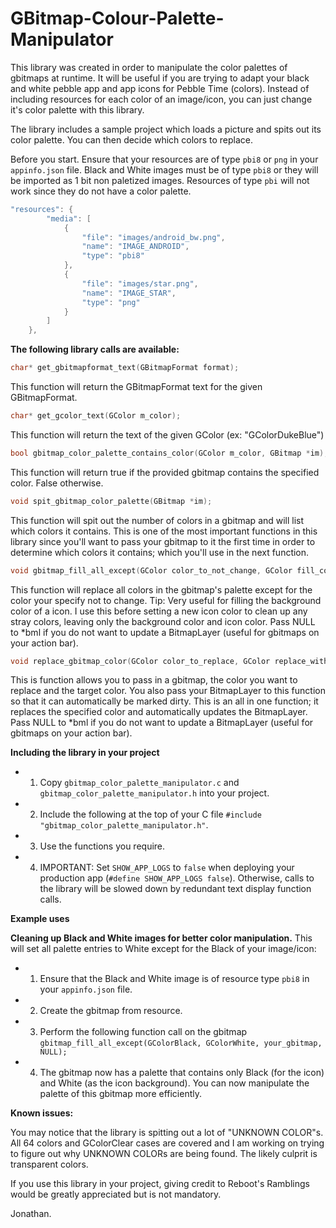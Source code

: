 # GBitmap-Colour-Palette-Manipulator

This library was created in order to manipulate the color palettes of gbitmaps at runtime. It will be useful if you are trying to adapt your black and white pebble app and app icons for Pebble Time (colors). Instead of including resources for each color of an image/icon, you can just change it's color palette with this library.

The library includes a sample project which loads a picture and spits out its color palette. You can then decide which colors to replace. 

Before you start. Ensure that your resources are of type ```pbi8``` or ```png``` in your ```appinfo.json``` file. Black and White images must be of type ```pbi8``` or they will be imported as 1 bit non paletized images. Resources of type ```pbi``` will not work since they do not have a color palette.

```c
"resources": {
        "media": [
            {
                "file": "images/android_bw.png",
                "name": "IMAGE_ANDROID",
                "type": "pbi8"
            },
            {
                "file": "images/star.png",
                "name": "IMAGE_STAR",
                "type": "png"
            }
        ]
    },
  ```

**The following library calls are available:**
```c
char* get_gbitmapformat_text(GBitmapFormat format);
```
This function will return the GBitmapFormat text for the given GBitmapFormat.

```c
char* get_gcolor_text(GColor m_color);
```
This function will return the text of the given GColor (ex: "GColorDukeBlue")

```c
bool gbitmap_color_palette_contains_color(GColor m_color, GBitmap *im);
```
This function will return true if the provided gbitmap contains the specified color. False otherwise. 

```c
void spit_gbitmap_color_palette(GBitmap *im);
```
This function will spit out the number of colors in a gbitmap and will list which colors it contains. This is one of the most important functions in this library since you'll want to pass your gbitmap to it the first time in order to determine which colors it contains; which you'll use in the next function.

```c
void gbitmap_fill_all_except(GColor color_to_not_change, GColor fill_color, GBitmap *im, BitmapLayer *bml);
```
This function will replace all colors in the gbitmap's palette except for the color your specify not to change. Tip: Very useful for filling the background color of a icon. I use this before setting a new icon color to clean up any stray colors, leaving only the background color and icon color. Pass NULL to *bml if you do not want to update a BitmapLayer (useful for gbitmaps on your action bar).

```c
void replace_gbitmap_color(GColor color_to_replace, GColor replace_with_color, GBitmap *im, BitmapLayer *bml);
```
This is function allows you to pass in a gbitmap, the color you want to replace and the target color. You also pass your BitmapLayer to this function so that it can automatically be marked dirty. This is an all in one function; it replaces the specified color and automatically updates the BitmapLayer. Pass NULL to *bml if you do not want to update a BitmapLayer (useful for gbitmaps on your action bar).

**Including the library in your project**

- 1) Copy ```gbitmap_color_palette_manipulator.c``` and ```gbitmap_color_palette_manipulator.h``` into your project.
- 2) Include the following at the top of your C file ```#include "gbitmap_color_palette_manipulator.h"```.
- 3) Use the functions you require.
- 4) IMPORTANT: Set ```SHOW_APP_LOGS``` to ```false``` when deploying your production app (```#define SHOW_APP_LOGS false```). Otherwise, calls to the library will be slowed down by redundant text display function calls.

**Example uses**

**Cleaning up Black and White images for better color manipulation.**
This will set all palette entries to White except for the Black of your image/icon:
- 1) Ensure that the Black and White image is of resource type ```pbi8``` in your ```appinfo.json``` file.
- 2) Create the gbitmap from resource.
- 3) Perform the following function call on the gbitmap ```gbitmap_fill_all_except(GColorBlack, GColorWhite, your_gbitmap, NULL);```
- 4) The gbitmap now has a palette that contains only Black (for the icon) and White (as the icon background). You can now manipulate the palette of this gbitmap more efficiently.

**Known issues:**

You may notice that the library is spitting out a lot of "UNKNOWN COLOR"s. All 64 colors and GColorClear cases are covered and I am working on trying to figure out why UNKNOWN COLORs are being found. The likely culprit is transparent colors. 

If you use this library in your project, giving credit to Reboot's Ramblings would be greatly appreciated but is not mandatory.

Jonathan.

